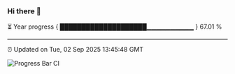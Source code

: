 ### Hi there 👋

⏳ Year progress { ████████████████████▁▁▁▁▁▁▁▁▁▁ } 67.01 %

---

⏰ Updated on Tue, 02 Sep 2025 13:45:48 GMT

![Progress Bar CI](https://github.com/IshwaranRudhara/GIT-ACTION/workflows/Progress%20Bar%20CI/badge.svg)
